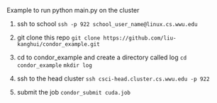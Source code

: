 Example to run python main.py on the cluster 

1. ssh to school
`ssh -p 922 school_user_name@linux.cs.wwu.edu`

2. git clone this repo 
`git clone https://github.com/liu-kanghui/condor_example.git`

3. cd to condor_example and create a directory called log
`cd condor_example`
`mkdir log`

4. ssh to the head cluster 
 `ssh csci-head.cluster.cs.wwu.edu -p 922`

5. submit the job
`condor_submit cuda.job`
